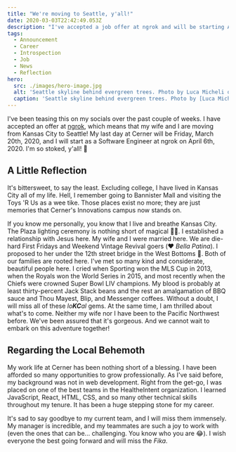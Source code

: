 ```yaml
---
title: "We're moving to Seattle, y'all!"
date: 2020-03-03T22:42:49.053Z
description: "I've accepted a job offer at ngrok and will be starting April 6th, 2020."
tags:
  - Announcement
  - Career
  - Introspection
  - Job
  - News
  - Reflection
hero:
  src: ./images/hero-image.jpg
  alt: 'Seattle skyline behind evergreen trees. Photo by Luca Micheli on Unsplash'
  caption: 'Seattle skyline behind evergreen trees. Photo by [Luca Micheli](https://unsplash.com/@lucamicheli) on [Unsplash](https://unsplash.com/s/photos/seattle)'
---
```


I've been teasing this on my socials over the past couple of weeks.
I have accepted an offer at [ngrok](https://ngrok.com/), which means that my wife and I are moving from Kansas City to Seattle!
My last day at Cerner will be Friday, March 20th, 2020, and I will start as a Software Engineer at ngrok on April 6th, 2020.
I'm so stoked, y'all! 🙌

## A Little Reflection

It's bittersweet, to say the least.
Excluding college, I have lived in Kansas City all of my life.
Hell, I remember going to Bannister Mall and visiting the Toys 'R Us as a wee tike.
Those places exist no more; they are just memories that Cerner's Innovations campus now stands on.

If you know me personally, you know that I live and breathe Kansas City.
The Plaza lighting ceremony is nothing short of magical 🧙‍♂️.
I established a relationship with Jesus here.
My wife and I were married here.
We are die-hard First Fridays and Weekend Vintage Revival goers (❤️ _Bella Patina_).
I proposed to her under the 12th street bridge in the West Bottoms 💍.
Both of our families are rooted here.
I've met so many kind and considerate, beautiful people here.
I cried when Sporting won the MLS Cup in 2013, when the Royals won the World Series in 2015, and most recently when the Chiefs were crowned Super Bowl LIV champions.
My blood is probably at least thirty-percent Jack Stack beans and the rest an amalgamation of BBQ sauce and Thou Mayest, Blip, and Messenger coffees.
Without a doubt, I will miss all of these _lo**KC**al_ gems.
At the same time, I am thrilled about what's to come.
Neither my wife nor I have been to the Pacific Northwest before.
We've been assured that it's gorgeous.
And we cannot wait to embark on this adventure together!

## Regarding the Local Behemoth

My work life at Cerner has been nothing short of a blessing.
I have been afforded so many opportunities to grow professionally.
As I've said before, my background was not in web development.
Right from the get-go, I was placed on one of the best teams in the HealtheIntent organization.
I learned JavaScript, React, HTML, CSS, and so many other technical skills throughout my tenure.
It has been a huge stepping stone for my career.

It's sad to say goodbye to my current team, and I will miss them immensely.
My manager is incredible, and my teammates are such a joy to work with (even the ones that can be... challenging. You know who you are 😂).
I wish everyone the best going forward and will miss the _Fika_.
